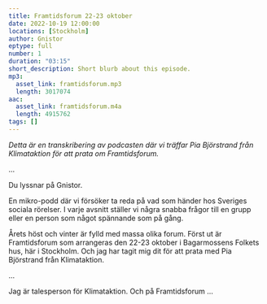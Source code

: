```yaml
---
title: Framtidsforum 22-23 oktober
date: 2022-10-19 12:00:00
locations: [Stockholm]
author: Gnistor
eptype: full
number: 1
duration: "03:15"
short_description: Short blurb about this episode.
mp3:
  asset_link: framtidsforum.mp3
  length: 3017074
aac:
  asset_link: framtidsforum.m4a
  length: 4915762
tags: []
---
```

*Detta är en transkribering av podcasten där vi träffar Pia Björstrand från Klimataktion för att prata om Framtidsforum.*

...

Du lyssnar på Gnistor.

En mikro-podd där vi försöker ta reda på vad som händer hos Sveriges sociala rörelser. I varje avsnitt ställer vi några snabba frågor till en grupp eller en person som något spännande som på gång.

Årets höst och vinter är fylld med massa olika forum. Först ut är Framtidsforum som arrangeras den 22-23 oktober i Bagarmossens Folkets hus, här i Stockholm. Och jag har tagit mig dit för att prata med Pia Björstrand från Klimataktion.

...

Jag är talesperson för Klimataktion. Och på Framtidsforum ...